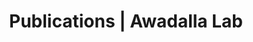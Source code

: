 ---
title: Publications | Awadalla Lab
permalink: /publications/
published: false
isPublic_b: true

publicationType_txt: journal
title_txt: "Clinical, Genetic, and Urinary Factors Associated with Uromodulin Excretion."
pmid_tl: 26683887
publishDate_tdt: "2016-01-07T07:23:33.000Z"
journalTitle_txt: "Clinical journal of the American Society of Nephrology : CJASN"
volume_tpl: 11
issue_tpl: 1
doi_txt: "10.2215/CJN.04770415"
authors_list: 
  - author_txt: "Troyanov S"
  - author_txt: "Delmas-Frenette C"
  - author_txt: "Bollée G"
  - author_txt: "Youhanna S"
  - author_txt: "Bruat V"
  - author_txt: "Awadalla P"
  - author_txt: "Devuyst O"
  - author_txt: "Madore F"
---